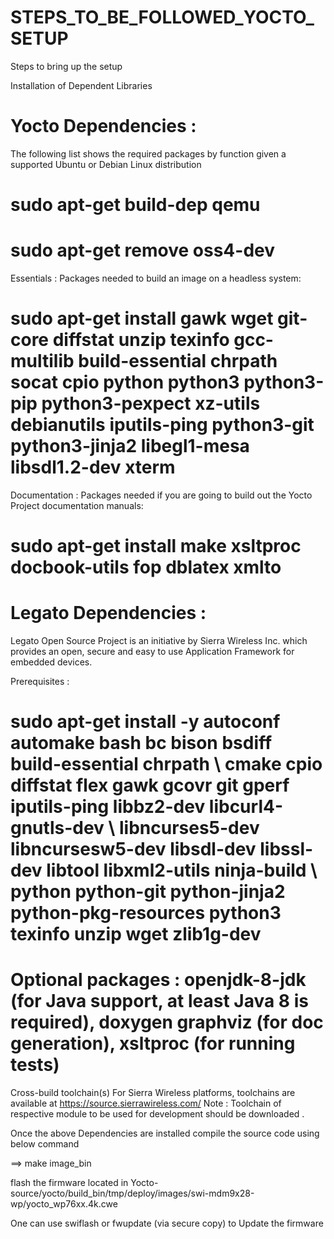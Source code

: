 # STEPS_TO_BE_FOLLOWED_YOCTO_SETUP
Steps to bring up the setup


Installation of Dependent Libraries 


# Yocto Dependencies :

The following list shows the required packages by function given a supported Ubuntu or Debian Linux distribution
  # sudo apt-get build-dep qemu 
  # sudo apt-get remove oss4-dev
Essentials : Packages needed to build an image on a headless system: 
    
   # sudo apt-get install gawk wget git-core diffstat unzip texinfo gcc-multilib build-essential chrpath socat cpio python python3 python3-pip python3-pexpect  xz-utils debianutils iputils-ping python3-git python3-jinja2 libegl1-mesa libsdl1.2-dev xterm
Documentation : Packages needed if you are going to build out the Yocto Project documentation manuals: 
   # sudo apt-get install make xsltproc docbook-utils fop dblatex xmlto

# Legato Dependencies :

Legato Open Source Project is an initiative by Sierra Wireless Inc. which provides an open, secure and easy to use Application Framework for embedded devices.   

Prerequisites :
# sudo apt-get install -y autoconf automake bash bc bison bsdiff build-essential chrpath \ cmake cpio diffstat flex gawk gcovr git gperf iputils-ping libbz2-dev libcurl4-gnutls-dev \ libncurses5-dev libncursesw5-dev libsdl-dev libssl-dev libtool libxml2-utils ninja-build \ python python-git python-jinja2 python-pkg-resources python3 texinfo unzip wget zlib1g-dev

# Optional packages : openjdk-8-jdk (for Java support, at least Java 8 is required), doxygen graphviz (for doc generation), xsltproc (for running tests)
Cross-build toolchain(s)
For Sierra Wireless platforms, toolchains are available at 
https://source.sierrawireless.com/
Note : Toolchain of respective module to be used for development should be downloaded .

Once the above Dependencies are installed compile the source code using below command

==> make image_bin

flash the firmware located in 
Yocto-source/yocto/build_bin/tmp/deploy/images/swi-mdm9x28-wp/yocto_wp76xx.4k.cwe

One can use swiflash or fwupdate (via secure copy) to Update the firmware

